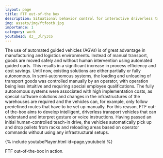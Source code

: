 ```yaml
---
layout: page
title: FTF out-of-the box
description: Situational behavior control for interactive driverless transportation vehicles
img: assets/img/ftfootb.jpg
importance: 1
category: work
youtubeId: d3__3lry3co
---
```


The use of automated guided vehicles (AGVs) is of great advantage in manufacturing and logistics environments. Instead of manual transport, goods are moved safely and without human intervention using automated guided carts. This results in a significant increase in process efficiency and cost savings. Until now, existing solutions are either partially or fully autonomous. In semi-autonomous systems, the loading and unloading of transport goods was controlled manually by an operator, with operation being less intuitive and requiring special employee qualifications. The fully autonomous systems were associated with high implementation costs, as special software solutions and changes in the infrastructures of the warehouses are required and the vehicles can, for example, only follow predefined routes that have to be set up manually. For this reason, FTF out-of the-box aims to develop intelligent, driverless transport vehicles that can understand and interpret gesture or voice instructions. Having passed an initial human-controlled teach-in drive, the vehicles automatically pick up and drop pallets from racks and reloading areas based on operator commands without using any infrastructural setups. 

{% include youtubePlayer.html id=page.youtubeId %}

<div class="caption">
    FTF out-of-the-box in action.
</div>
